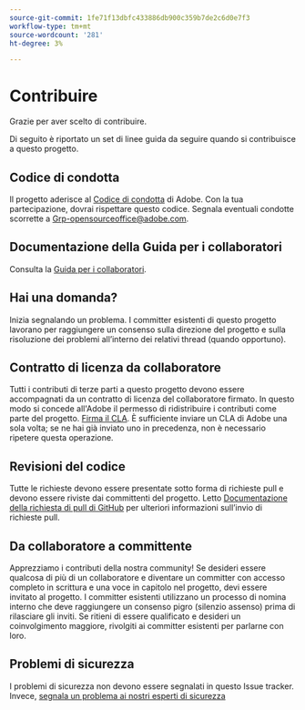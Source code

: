 ```yaml
---
source-git-commit: 1fe71f13dbfc433886db900c359b7de2c6d0e7f3
workflow-type: tm+mt
source-wordcount: '281'
ht-degree: 3%

---
```

# Contribuire

Grazie per aver scelto di contribuire.

Di seguito è riportato un set di linee guida da seguire quando si contribuisce a questo progetto.

## Codice di condotta

Il progetto aderisce al [Codice di condotta](code-of-conduct.md) di Adobe. Con la tua partecipazione, dovrai rispettare questo codice. Segnala eventuali condotte scorrette a
[Grp-opensourceoffice@adobe.com](mailto:Grp-opensourceoffice@adobe.com).

## Documentazione della Guida per i collaboratori

Consulta la [Guida per i collaboratori](https://experienceleague.adobe.com/docs/contributor/contributor-guide/introduction.html).

## Hai una domanda?

Inizia segnalando un problema. I committer esistenti di questo progetto lavorano per raggiungere un consenso sulla direzione del progetto e sulla risoluzione dei problemi all’interno dei relativi thread (quando opportuno).

## Contratto di licenza da collaboratore

Tutti i contributi di terze parti a questo progetto devono essere accompagnati da un contratto di licenza del collaboratore firmato. In questo modo si concede all&#39;Adobe il permesso di ridistribuire i contributi come parte del progetto. [Firma il CLA](http://opensource.adobe.com/cla.html). È sufficiente inviare un CLA di Adobe una sola volta; se ne hai già inviato uno in precedenza, non è necessario ripetere questa operazione.

## Revisioni del codice

Tutte le richieste devono essere presentate sotto forma di richieste pull e devono essere riviste dai committenti del progetto. Letto [Documentazione della richiesta di pull di GitHub](https://help.github.com/articles/about-pull-requests/)
per ulteriori informazioni sull’invio di richieste pull.

<!--
Lastly, please follow the [pull request template](PULL_REQUEST_TEMPLATE.md) when
submitting a pull request!
-->

## Da collaboratore a committente

Apprezziamo i contributi della nostra community! Se desideri essere qualcosa di più di un collaboratore e diventare un committer con accesso completo in scrittura e una voce in capitolo nel progetto, devi essere invitato al progetto. I committer esistenti utilizzano un processo di nomina interno che deve raggiungere un consenso pigro (silenzio assenso) prima di rilasciare gli inviti. Se ritieni di essere qualificato e desideri un coinvolgimento maggiore, rivolgiti ai committer esistenti per parlarne con loro.

## Problemi di sicurezza

I problemi di sicurezza non devono essere segnalati in questo Issue tracker. Invece, [segnala un problema ai nostri esperti di sicurezza](https://helpx.adobe.com/security/alertus.html)
